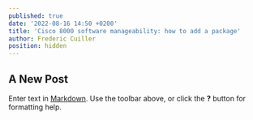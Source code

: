 ```yaml
---
published: true
date: '2022-08-16 14:50 +0200'
title: 'Cisco 8000 software manageability: how to add a package'
author: Frederic Cuiller
position: hidden
---
```

## A New Post

Enter text in [Markdown](http://daringfireball.net/projects/markdown/). Use the toolbar above, or click the **?** button for formatting help.
